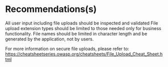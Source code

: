 # Recommendations(s)

All user input including file uploads should be inspected and validated File upload extension types should be limited to those needed only for business functionality. File names should be limited in character length and be generated by the application, not by users.

For more information on secure file uploads, please refer to:
<https://cheatsheetseries.owasp.org/cheatsheets/File_Upload_Cheat_Sheet.html>
